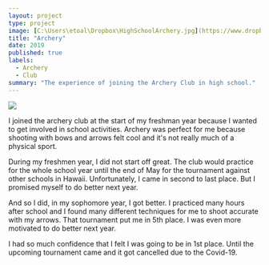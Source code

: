 ```yaml
---
layout: project
type: project
image: [C:\Users\etoal\Dropbox\HighSchoolArchery.jpg](https://www.dropbox.com/scl/fi/z7vem8du2g5n91xfd5nmn/HighSchoolArchery.jpg?rlkey=lople2ixutoh8r4ipf24jltst&dl=0)
title: "Archery"
date: 2019
published: true
labels:
  - Archery
  - Club
summary: "The experience of joining the Archery Club in high school."
---
```


<img class="img-fluid" src="../[C:\Users\etoal\Dropbox\HighSchoolArchery.jpg](https://www.dropbox.com/scl/fi/z7vem8du2g5n91xfd5nmn/HighSchoolArchery.jpg?rlkey=lople2ixutoh8r4ipf24jltst&dl=0)">

I joined the archery club at the start of my freshman year because I wanted to get involved in school activities. Archery was perfect for me because shooting with bows and arrows felt cool and it's not really much of a physical sport.

During my freshmen year, I did not start off great. The club would practice for the whole school year until the end of May for the tournament against other schools in Hawaii. Unfortunately, I came in second to last place. But I promised myself to do better next year.

And so I did, in my sophomore year, I got better. I practiced many hours after school and I found many different techniques for me to shoot accurate with my arrows. That tournament put me in 5th place. I was even more motivated to do better next year.

I had so much confidence that I felt I was going to be in 1st place. Until the upcoming tournament came and it got cancelled due to the Covid-19.
